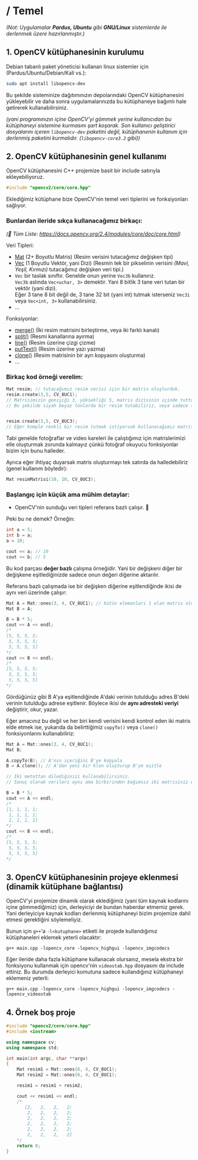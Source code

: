 # / Temel

*(Not: Uygulamalar **Pardus, Ubuntu** gibi **GNU/Linux** sistemlerde  ile derlenmek üzere hazırlanmıştır.)*

## 1. OpenCV kütüphanesinin kurulumu
Debian tabanlı paket yöneticisi kullanan linux sistemler için (Pardus/Ubuntu/Debian/Kali vs.):
```bash
sudo apt install libopencv-dev 
```
Bu şekilde sisteminize dağıtımınızın depolarındaki OpenCV kütüphanesini yükleyebilir ve daha sonra uygulamalarınızda bu kütüphaneye bağımlı hale getirerek kullanabilirsiniz. 

*(yani programınızın içine OpenCV'yi gömmek yerine kullanıcıdan bu kütüphaneyi sistemine kurmasını şart koşarak. Son kullanıcı geliştirici dosyalarını içeren `libopencv-dev` paketini değil, kütüphanenin kullanım için derlenmiş paketini kurmalıdır. (`libopencv-core3.2` gibi))*

## 2. OpenCV kütüphanesinin genel kullanımı
OpenCV kütüphanesini C++ projemize basit bir include satırıyla ekleyebiliyoruz.
```cpp
#include "opencv2/core/core.hpp"
```
Eklediğimiz kütüphane bize OpenCV'nin temel veri tiplerini ve fonksiyonları sağlıyor. 

### Bunlardan ileride sıkça kullanacağımız birkaçı:
*(📖 Tüm Liste: https://docs.opencv.org/2.4/modules/core/doc/core.html)*

Veri Tipleri:
- [Mat](https://docs.opencv.org/2.4/modules/core/doc/basic_structures.html#mat) (2+ Boyutlu Matris) (Resim verisini tutacağımız değişken tipi)
- [Vec](https://docs.opencv.org/2.4/modules/core/doc/basic_structures.html#vec) (1 Boyutlu Vektör, yani Dizi) (Resmin tek bir pikselinin verisini *(Mavi, Yeşil, Kırmızı)* tutacağımız değişken veri tipi.)
- `Vec` bir taslak sınıftır. Genelde onun yerine `Vec3b` kullanırız.<br>`Vec3b` aslında `Vec<uchar, 3>` demektir. Yani 8 bitlik 3 tane veri tutan bir vektör (yani dizi).<br>Eğer 3 tane 8 bit değil de, 3 tane 32 bit (yani int) tutmak isterseniz `Vec3i` veya `Vec<int, 3>` kullanabilirsiniz.
- ...

Fonksiyonlar:
- [merge()](https://docs.opencv.org/2.4/modules/core/doc/basic_structures.html#mat) (İki resim matrisini birleştirme, veya iki farklı kanalı)
- [split()](https://docs.opencv.org/2.4/modules/core/doc/basic_structures.html#vec) (Resmi kanallarına ayırma)
- [line()](https://docs.opencv.org/2.4/modules/core/doc/drawing_functions.html#line) (Resim üzerine çizgi çizme)
- [putText()](https://docs.opencv.org/2.4/modules/core/doc/drawing_functions.html#puttext) (Resim üzerine yazı yazma)
- [clone()](https://docs.opencv.org/2.4/modules/core/doc/basic_structures.html#mat-clone) (Resim matrisinin bir ayrı kopyasını oluşturma)
- ...

### Birkaç kod örneği verelim:
```cpp
Mat resim; // tutacağımız resim verisi için bir matris oluşturduk.
resim.create(3,5, CV_8UC1);
// Matrisimizin genişiği 3, yüksekliği 5, matris dizisinin içinde tuttuğu verinin tipi ise işaretsiz 8 bitlik veri (8U), kanal sayısının da 1 kanal olduğunu(C1) belirttik.
// Bu şekilde siyah beyaz tonlarda bir resim tutabiliriz, veya sadece tek bir kanal(örneğin kırmızı) renklere sahip bir resim tutabiliriz.


resim.create(3,5, CV_8UC3);
// Eğer komple renkli bir resim tutmak istiyorsak kullanacağımız matrisin piksel verisi CV_8UC3 olmalı. ( yani 8 bitlik 3 kanal (B,G,R) )
```
Tabi genelde fotoğraflar ve video kareleri ile çalıştığımız için matrislerimizi elle oluşturmak zorunda kalmayız çünkü fotoğraf okuyucu fonksiyonlar bizim için bunu halleder.                  

Ayrıca eğer ihtiyaç duyarsak matris oluşturmayı tek satırda da halledebiliriz (genel kullanım böyledir):
```cpp                                       
Mat resimMatrisi(10, 10, CV_8UC3);
```

### Başlangıç için küçük ama mühim detaylar:
- OpenCV'nin sunduğu veri tipleri referans bazlı çalışır. 
🤔

Peki bu ne demek? Örneğin:
```cpp
int a = 5;
int b = a;
a = 10;

cout << a; // 10
cout << b; // 5
```
Bu kod parçası **değer bazlı** çalışma örneğidir. Yani bir değişkeni diğer bir değişkene eşitlediğinizde sadece onun değeri diğerine aktarılır.

Referans bazlı çalışmada ise bir değişken diğerine eşitlendiğinde ikisi de aynı veri üzerinde çalışır:
```cpp
Mat A = Mat::ones(3, 4, CV_8UC1); // bütün elemanları 1 olan matris oluşturur
Mat B = A;

B = B * 5;
cout << A << endl;
/*
[5, 5, 5, 5;
 5, 5, 5, 5;
 5, 5, 5, 5]
*/
cout << B << endl;
/*
[5, 5, 5, 5;
 5, 5, 5, 5;
 5, 5, 5, 5]
*/
```
Gördüğünüz gibi B A'ya eşitlendiğinde A'daki verinin tutulduğu adres B'deki verinin tutulduğu adrese eşitlenir. Böylece ikisi de **aynı adresteki veriyi** değiştirir, okur, yazar.

Eğer amacınız bu değil ve her biri kendi verisini kendi kontrol eden iki matris elde etmek ise, yukarıda da belirttiğimiz `copyTo()` veya `clone()` fonksiyonlarını kullanabiliriz:
```cpp
Mat A = Mat::ones(3, 4, CV_8UC1);
Mat B;

A.copyTo(B); // A'nın içeriğini B'ye kopyala
B = A.clone(); // A'dan yeni bir klon oluşturup B'ye eşitle

// İki metottan dilediğinizi kullanabilirsiniz.
// Sonuç olarak verileri aynı ama birbirinden bağımsız iki matrisiniz olur.

B = B * 5;
cout << A << endl;
/*
[1, 1, 1, 1;
 1, 1, 1, 1;
 1, 1, 1, 1]
*/
cout << B << endl;
/*
[5, 5, 5, 5;
 5, 5, 5, 5;
 5, 5, 5, 5]
*/
```

## 3. OpenCV kütüphanesinin projeye eklenmesi (dinamik kütüphane bağlantısı)
OpenCV'yi projemize dinamik olarak eklediğimiz (yani tüm kaynak kodlarını içine gömmediğimiz) için, derleyiciyi de bundan haberdar etmemiz gerek. Yani derleyiciye kaynak kodları derlenmiş kütüphaneyi bizim projemize dahil etmesi gerektiğini söylemeliyiz.

Bunun için `g++`'a `-l<kutuphane>` etiketi ile projede kullandığımız kütüphaneleri eklemek yeterli olacaktır:
```
g++ main.cpp -lopencv_core -lopencv_highgui -lopencv_imgcodecs
```

Eğer ileride daha fazla kütüphane kullanacak olursanız, mesela ekstra bir fonksiyonu kullanmak için opencv'nin `videostab.hpp` dosyasını da include ettiniz. Bu durumda derleyici komutuna sadece kullandığınız kütüphaneyi eklemeniz yeterli:
```
g++ main.cpp -lopencv_core -lopencv_highgui -lopencv_imgcodecs -lopencv_videostab
```

## 4. Örnek boş proje
```cpp
#include "opencv2/core/core.hpp"
#include <iostream>

using namespace cv;
using namespace std;

int main(int argc, char **argv)
{
    Mat resim1 = Mat::ones(6, 4, CV_8UC1);
    Mat resim2 = Mat::ones(6, 4, CV_8UC1);

    resim1 = resim1 + resim2;

    cout << resim1 << endl;
    /*
       [2,   2,   2,   2;
        2,   2,   2,   2;
        2,   2,   2,   2;
        2,   2,   2,   2;
        2,   2,   2,   2;
        2,   2,   2,   2]
    */
    return 0;
}
```

